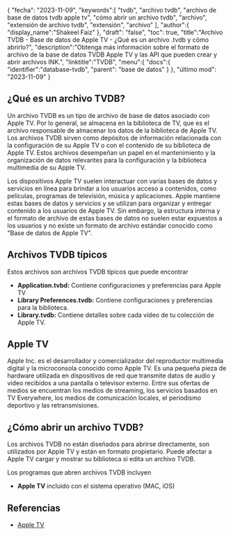 {
"fecha": "2023-11-09",
   "keywords":[
"tvdb",
"archivo tvdb",
"archivo de base de datos tvdb apple tv",
"cómo abrir un archivo tvdb",
"archivo",
"extensión de archivo tvdb",
"extensión",
"archivo"
],
   "author":{
"display_name":"Shakeel Faiz"
},
"draft": "false",
"toc": true,
"title":"Archivo TVDB - Base de datos de Apple TV - ¿Qué es un archivo .tvdb y cómo abrirlo?",
   "description":"Obtenga más información sobre el formato de archivo de la base de datos TVDB Apple TV y las API que pueden crear y abrir archivos INK.",
"linktitle":"TVDB",
   "menu":{
      "docs":{
         "identifier":"database-tvdb",
"parent": "base de datos"
}
},
"último mod": "2023-11-09"
}

## ¿Qué es un archivo TVDB?

Un archivo TVDB es un tipo de archivo de base de datos asociado con Apple TV. Por lo general, se almacena en la biblioteca de TV, que es el archivo responsable de almacenar los datos de la biblioteca de Apple TV. Los archivos TVDB sirven como depósitos de información relacionada con la configuración de su Apple TV o con el contenido de su biblioteca de Apple TV. Estos archivos desempeñan un papel en el mantenimiento y la organización de datos relevantes para la configuración y la biblioteca multimedia de su Apple TV.

Los dispositivos Apple TV suelen interactuar con varias bases de datos y servicios en línea para brindar a los usuarios acceso a contenidos, como películas, programas de televisión, música y aplicaciones. Apple mantiene estas bases de datos y servicios y se utilizan para organizar y entregar contenido a los usuarios de Apple TV. Sin embargo, la estructura interna y el formato de archivo de estas bases de datos no suelen estar expuestos a los usuarios y no existe un formato de archivo estándar conocido como "Base de datos de Apple TV".

## Archivos TVDB típicos

Estos archivos son archivos TVDB típicos que puede encontrar

- **Application.tvbd:** Contiene configuraciones y preferencias para Apple TV
- **Library Preferences.tvdb:** Contiene configuraciones y preferencias para la biblioteca.
- **Library.tvdb:** Contiene detalles sobre cada vídeo de tu colección de Apple TV.

## Apple TV

Apple Inc. es el desarrollador y comercializador del reproductor multimedia digital y la microconsola conocido como Apple TV. Es una pequeña pieza de hardware utilizada en dispositivos de red que transmite datos de audio y video recibidos a una pantalla o televisor externo. Entre sus ofertas de medios se encuentran los medios de streaming, los servicios basados en TV Everywhere, los medios de comunicación locales, el periodismo deportivo y las retransmisiones.

## ¿Cómo abrir un archivo TVDB?

Los archivos TVDB no están diseñados para abrirse directamente, son utilizados por Apple TV y están en formato propietario. Puede afectar a Apple TV cargar y mostrar su biblioteca si edita un archivo TVDB.

Los programas que abren archivos TVDB incluyen

- **Apple TV** incluido con el sistema operativo (MAC, iOS)

## Referencias
* [Apple TV](https://en.wikipedia.org/wiki/Apple_TV)

